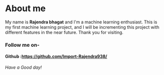 # About me

My name is **Rajendra bhagat** and I'm a machine learning enthusiast.
This is my first machine learning project, and I will be incrementing this project with different features in the near future.
Thank you for visiting.

### Follow me on-
#### Github :https://github.com/Import-Rajendra938/


*Have a Good day!*

